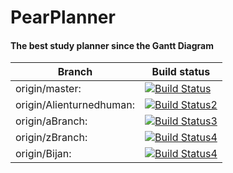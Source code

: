# PearPlanner  
#### The best study planner since the Gantt Diagram




| Branch  | Build status  |
| ------------- | ------------- |
| origin/master: | [![Build Status](https://travis-ci.org/Alienturnedhuman/PearPlanner.svg?branch=master)](https://travis-ci.org/Alienturnedhuman/PearPlanner)  |
| origin/Alienturnedhuman:  | [![Build Status2](https://travis-ci.org/Alienturnedhuman/PearPlanner.svg?branch=Alienturnedhuman)](https://travis-ci.org/Alienturnedhuman/PearPlanner)  |
| origin/aBranch: | [![Build Status3](https://travis-ci.org/Alienturnedhuman/PearPlanner.svg?branch=aBranch)](https://travis-ci.org/Alienturnedhuman/PearPlanner)  |
| origin/zBranch: | [![Build Status4](https://travis-ci.org/Alienturnedhuman/PearPlanner.svg?branch=zBranch)](https://travis-ci.org/Alienturnedhuman/PearPlanner)  |
| origin/Bijan: | [![Build Status4](https://travis-ci.org/Alienturnedhuman/PearPlanner.svg?branch=Bijan)](https://travis-ci.org/Alienturnedhuman/PearPlanner)  |


